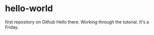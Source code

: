 # hello-world
first repository on Github
Hello there.  Working through the tutorial. It's a Friday.  
